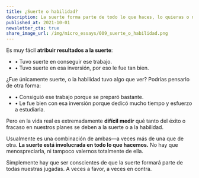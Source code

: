 ```yaml
---
title: ¿Suerte o habilidad?
description: La suerte forma parte de todo lo que haces, lo quieras o no, pero tienes que estar listo para tomar la oportunidad.
published_at: 2021-10-01
newsletter_cta: true
share_image_url: /img/micro_essays/009_suerte_o_habilidad.png
---
```


Es muy fácil **atribuir resultados a la suerte**:
- • Tuvo suerte en conseguir ese trabajo.
- • Tuvo suerte en esa inversión, por eso le fue tan bien.

¿Fue únicamente suerte, o la habilidad tuvo algo que ver? Podrías pensarlo de otra forma:
- • Consiguió ese trabajo porque se preparó bastante.
- • Le fue bien con esa inversión porque dedicó mucho tiempo y esfuerzo a estudiarla.

Pero en la vida real es extremadamente **difícil medir** qué tanto del éxito o fracaso en nuestros planes se deben a la suerte o a la habilidad.

Usualmente es una combinación de ambas—a veces más de una que de otra. **La suerte está involucrada en todo lo que hacemos.** No hay que menospreciarla, ni tampoco valernos totalmente de ella.

Simplemente hay que ser conscientes de que la suerte formará parte de todas nuestras jugadas. A veces a favor, a veces en contra.